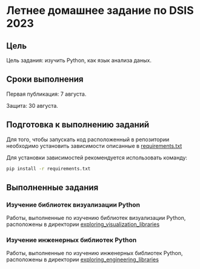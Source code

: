# Летнее домашнее задание по DSIS 2023

## Цель
Цель задания: изучить Python, как язык анализа даных.

## Сроки выполнения

Первая публикация: 7 августа.

Защита: 30 августа.

## Подготовка к выполнению заданий

Для того, чтобы запускать код расположенный в репозитории необходимо установить зависимости описанные в [requirements.txt][requirements]

Для установки зависимостей рекомендуется использовать команду:
```bash
pip install -r requirements.txt
```

## Выполненные задания

### Изучение библиотек визуализации Python

Работы, выполненные по изучению библиотек визуализации Python, расположены в директории 
[exploring_visualization_libraries][link_on_folder_exploring_visualization_libraries]

### Изучение инженерных библиотек Python

Работы, выполненные по изучению инженерных библиотек Python, расположены в директории
[exploring_engineering_libraries][link_on_folder_exploring_engineering_libraries]

<!-- Ссылки -->
[requirements]: requirements.txt
[link_on_folder_exploring_visualization_libraries]: exploring_visualization_libraries
[link_on_folder_exploring_engineering_libraries]: exploring_engineering_libraries